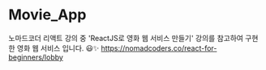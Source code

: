 # Movie_App

노마드코더 리액트 강의 중 'ReactJS로 영화 웹 서비스 만들기' 강의를 참고하여 구현한 영화 웹 서비스 입니다. 😃✨
https://nomadcoders.co/react-for-beginners/lobby
